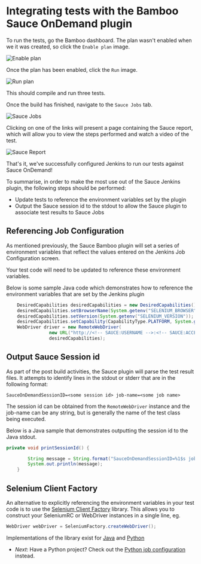 Integrating tests with the Bamboo Sauce OnDemand plugin
=============

To run the tests, go the Bamboo dashboard. The plan wasn't enabled when we it was created, so click the `Enable plan` image.

![Enable plan](##enable-plan.png##)

Once the plan has been enabled, click the `Run` image.

![Run plan](##run-plan.png##)

This should compile and run three tests.

Once the build has finished, navigate to the `Sauce Jobs` tab.

![Sauce Jobs](##sauce-jobs-tab.png##)

Clicking on one of the links will present a page containing the Sauce report, which will allow you to view the steps performed and watch a video of the test.

![Sauce Report](##sauce-report.png##)

That's it, we've successfully configured Jenkins to run our tests against Sauce OnDemand!

To summarise, in order to make the most use out of the Sauce Jenkins plugin, the following steps should be performed:

* Update tests to reference the environment variables set by the plugin
* Output the Sauce session id to the stdout to allow the Sauce plugin to associate test results to Sauce Jobs

Referencing Job Configuration
---

As mentioned previously, the Sauce Bamboo plugin will set a series of environment variables that reflect the values entered on the Jenkins Job Configuration screen.

Your test code will need to be updated to reference these environment variables.

Below is some sample Java code which demonstrates how to reference the environment variables that are set by the Jenkins plugin

<!-- SAUCE:LOGIN -->
```java
	DesiredCapabilities desiredCapabilities = new DesiredCapabilities();
	desiredCapabilities.setBrowserName(System.getenv("SELENIUM_BROWSER"));
	desiredCapabilities.setVersion(System.getenv("SELENIUM_VERSION"));
	desiredCapabilities.setCapability(CapabilityType.PLATFORM, System.getenv("SELENIUM_PLATFORM"));
	WebDriver driver = new RemoteWebDriver(
				new URL("http://<!-- SAUCE:USERNAME -->:<!-- SAUCE:ACCESS_KEY -->@ondemand.saucelabs.com:80/wd/hub"),
                desiredCapabilities);

```

Output Sauce Session id
---

As part of the post build activities, the Sauce plugin will parse the test result files. It attempts to identify lines in the stdout or stderr that are in the following format:

	SauceOnDemandSessionID=<some session id> job-name=<some job name>

The session id can be obtained from the `RemoteWebDriver` instance and the job-name can be any string, but is generally the name of the test class being executed.

Below is a Java sample that demonstrates outputting the session id to the Java stdout.

```java
private void printSessionId() {

        String message = String.format("SauceOnDemandSessionID=%1$s job-name=%2$s", (((RemoveWebDriver) driver).getSessionId()).toString(), "some job name");
        System.out.println(message);
    }
```

Selenium Client Factory
---
An alternative to explicitly referencing the environment variables in your test code is to use the [Selenium Client Factory]() library.  This allows you to construct your SeleniumRC or WebDriver instances in a single line, eg.

```java
WebDriver webDriver = SeleniumFactory.createWebDriver();
```

Implementations of the library exist for [Java](https://github.com/infradna/selenium-client-factory) and [Python](http://sauceio.com/index.php/2012/01/selenium-client-factory-for-python/)

* _Next_: Have a Python project? Check out the [Python job configuration](##04-Python-Job-Configuration.md##) instead.
